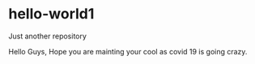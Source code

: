 # hello-world1
Just another repository

Hello Guys, Hope you are mainting your cool as covid 19 is going crazy.

